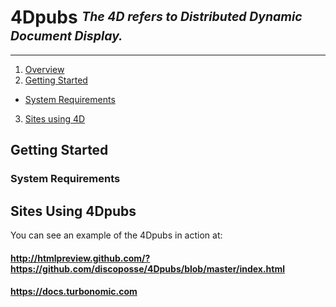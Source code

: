 <!--
http://www.apache.org/licenses/LICENSE-2.0.txt


Copyright 2015 Turbonomic

Licensed under the Apache License, Version 2.0 (the "License");
you may not use this file except in compliance with the License.
You may obtain a copy of the License at

    http://www.apache.org/licenses/LICENSE-2.0

Unless required by applicable law or agreed to in writing, software
distributed under the License is distributed on an "AS IS" BASIS,
WITHOUT WARRANTIES OR CONDITIONS OF ANY KIND, either express or implied.
See the License for the specific language governing permissions and
limitations under the License.
-->

# **4Dpubs** <sup><sub>_The 4D refers to Distributed Dynamic Document Display._</sub></sup>

----

1. [Overview](#overview)
2. [Getting Started](#getting-started)
  * [System Requirements](#system-requirements)
3. [Sites using 4D](#sites-using-4dpubs)

## Getting Started

### System Requirements

## Sites Using 4Dpubs

You can see an example of the 4Dpubs in action at:
#### http://htmlpreview.github.com/?https://github.com/discoposse/4Dpubs/blob/master/index.html
#### https://docs.turbonomic.com


